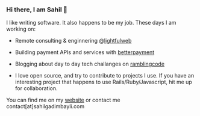 ### Hi there, I am Sahil 👋

I like writing software. It also happens to be my job. These days I am working on:

- Remote consulting & enginnering @[lightfulweb](https://www.lightfulweb.com)

- Building payment APIs and services with [betterpayment](https://www.betterpayment.de)

- Blogging about day to day tech challanges on [ramblingcode](https://www.ramblingcode.dev)

- I love open source, and try to contribute to projects I use. If you have an interesting project that happens to use
  Rails/Ruby/Javascript, hit me up for collaboration.
  
You can find me on my [website](https://www.sahilgadimbayli.com) or contact me contact[at]sahilgadimbayli.com
